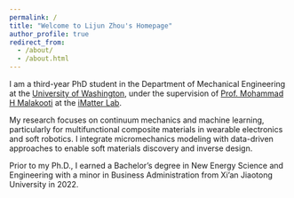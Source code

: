```yaml
---
permalink: /
title: "Welcome to Lijun Zhou's Homepage"
author_profile: true
redirect_from: 
  - /about/
  - /about.html
---
```


I am a third-year PhD student in the Department of Mechanical Engineering at the [University of Washington](https://www.washington.edu/), under the supervision of [Prof. Mohammad H Malakooti](https://www.me.washington.edu/facultyfinder/mohammad-malakooti) at the [iMatter Lab](https://sites.google.com/view/malakooti/research_1). 

My research focuses on continuum mechanics and machine learning, particularly for multifunctional composite materials in wearable electronics and soft robotics. I integrate micromechanics modeling with data-driven approaches to enable soft materials discovery and inverse design. 

Prior to my Ph.D., I earned a Bachelor’s degree in New Energy Science and Engineering with a minor in Business Administration from Xi’an Jiaotong University in 2022.
